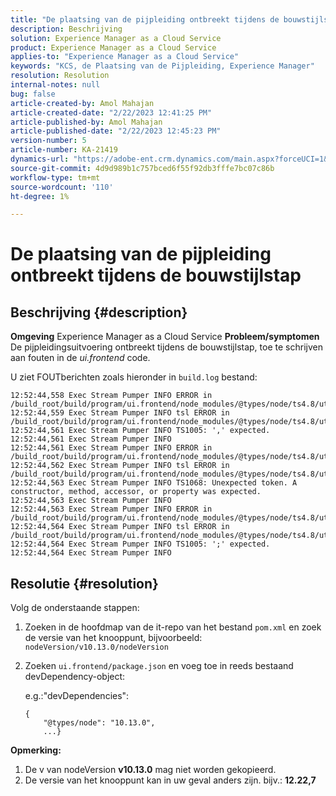 ```yaml
---
title: "De plaatsing van de pijpleiding ontbreekt tijdens de bouwstijlstap"
description: Beschrijving
solution: Experience Manager as a Cloud Service
product: Experience Manager as a Cloud Service
applies-to: "Experience Manager as a Cloud Service"
keywords: "KCS, de Plaatsing van de Pijpleiding, Experience Manager"
resolution: Resolution
internal-notes: null
bug: false
article-created-by: Amol Mahajan
article-created-date: "2/22/2023 12:41:25 PM"
article-published-by: Amol Mahajan
article-published-date: "2/22/2023 12:45:23 PM"
version-number: 5
article-number: KA-21419
dynamics-url: "https://adobe-ent.crm.dynamics.com/main.aspx?forceUCI=1&pagetype=entityrecord&etn=knowledgearticle&id=54614d32-aeb2-ed11-83fe-6045bd0065b6"
source-git-commit: 4d9d989b1c757bced6f55f92db3fffe7bc07c86b
workflow-type: tm+mt
source-wordcount: '110'
ht-degree: 1%

---
```


# De plaatsing van de pijpleiding ontbreekt tijdens de bouwstijlstap

## Beschrijving {#description}

<b>Omgeving</b>
Experience Manager as a Cloud Service
<b>Probleem/symptomen</b>
De pijpleidingsuitvoering ontbreekt tijdens de bouwstijlstap, toe te schrijven aan fouten in de *ui.frontend* code.

U ziet FOUTberichten zoals hieronder in `build.log` bestand:


```
12:52:44,558 Exec Stream Pumper INFO ERROR in /build_root/build/program/ui.frontend/node_modules/@types/node/ts4.8/util.d.ts
12:52:44,559 Exec Stream Pumper INFO tsl ERROR in /build_root/build/program/ui.frontend/node_modules/@types/node/ts4.8/util.d.ts(1485,42)
12:52:44,561 Exec Stream Pumper INFO TS1005: ',' expected.
12:52:44,561 Exec Stream Pumper INFO
12:52:44,561 Exec Stream Pumper INFO ERROR in /build_root/build/program/ui.frontend/node_modules/@types/node/ts4.8/util.d.ts
12:52:44,562 Exec Stream Pumper INFO tsl ERROR in /build_root/build/program/ui.frontend/node_modules/@types/node/ts4.8/util.d.ts(1485,44)
12:52:44,563 Exec Stream Pumper INFO TS1068: Unexpected token. A constructor, method, accessor, or property was expected.
12:52:44,563 Exec Stream Pumper INFO
12:52:44,563 Exec Stream Pumper INFO ERROR in /build_root/build/program/ui.frontend/node_modules/@types/node/ts4.8/util.d.ts
12:52:44,564 Exec Stream Pumper INFO tsl ERROR in /build_root/build/program/ui.frontend/node_modules/@types/node/ts4.8/util.d.ts(1485,57)
12:52:44,564 Exec Stream Pumper INFO TS1005: ';' expected.
12:52:44,564 Exec Stream Pumper INFO
```



## Resolutie {#resolution}

Volg de onderstaande stappen:<br>
1. Zoeken in de hoofdmap van de it-repo van het bestand `pom.xml` en zoek de versie van het knooppunt, bijvoorbeeld: `nodeVersion/v10.13.0/nodeVersion`
2. Zoeken `ui.frontend/package.json` en voeg toe in reeds bestaand devDependency-object:

   e.g.:&quot;devDependencies&quot;:


   ```
   {
       "@types/node": "10.13.0",
       ...}
   ```


<b>Opmerking:</b>

1. De v van nodeVersion <b>v10.13.0</b> mag niet worden gekopieerd.
2. De versie van het knooppunt kan in uw geval anders zijn. bijv.: <b>12.22,7</b>

